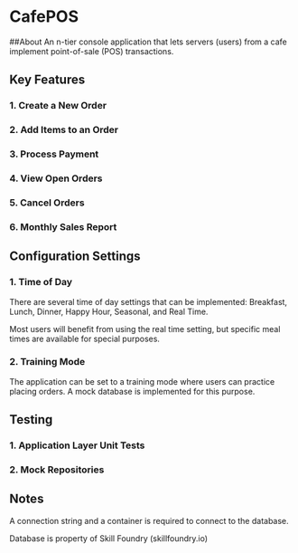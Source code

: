 # CafePOS

##About
An n-tier console application that lets servers (users) from a cafe implement point-of-sale (POS) transactions.

## Key Features

### 1. Create a New Order

### 2. Add Items to an Order

### 3. Process Payment

### 4. View Open Orders

### 5. Cancel Orders

### 6. Monthly Sales Report

## Configuration Settings

### 1. Time of Day
There are several time of day settings that can be implemented: Breakfast, Lunch, Dinner, Happy Hour, Seasonal, and Real Time.

Most users will benefit from using the real time setting, but specific meal times are available for special purposes.

### 2. Training Mode
The application can be set to a training mode where users can practice placing orders. A mock database is implemented for this purpose.

## Testing

### 1. Application Layer Unit Tests

### 2. Mock Repositories

## Notes
A connection string and a container is required to connect to the database.

Database is property of Skill Foundry (skillfoundry.io)
